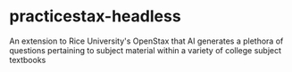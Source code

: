 # practicestax-headless
An extension to Rice University's OpenStax that AI generates a plethora of questions pertaining to subject material within a variety of college subject textbooks
